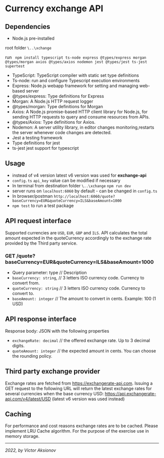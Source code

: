 # Currency exchange API

## Dependencies

* Node.js pre-installed

root folder `\..\xchange`

run ` npm install typescript ts-node express @types/express morgan @types/morgan axios @types/axios nodemon jest @types/jest ts-jest supertest`

* TypeScript: TypeScript compiler with static set type definitions
* Ts-node: run and configure Typescript execution environments
* Express: Node.js webapp framework for setting and managing web-based server
* @types/express: Type definitions for Express
* Morgan: A Node.js HTTP request logger
* @types/morgan: Type definitions for Morgan
* Axios: A Node.js promise-based HTTP client library for Node.js, for sending HTTP requests to query and consume
  resources from APIs.
* @types/Axios: Type definitions for Axios.
* Nodemon: A server utility library, in editor changes monitoring,restarts the server whenever code changes are
  detected.
* Jest a testing framework 
* Type definitions for jest
* ts-jest jest support for typescript

## Usage

* instead of v4 version latest v6 version was used for **exchange-api**
* `config.ts` `api_key` value can be modified if necessary
* In terminal from destination folder `\..\xchange` `npm run dev`
* server runs on `localhost:6060` by default - can be changed in `config.ts`
* In browser/postman `http://localhost:6060/quote?baseCurrency=EUR&quoteCurrency=ILS&baseAmount=1000`
* `npm test` to run a test package

## API request interface

Supported currencies are `USD`, `EUR`, `GBP` and `ILS`. API calculates the total amount expected
in the quoteCurrency accordingly to the exchange rate provided by the Third party service.

### GET /quote?baseCurrency=EUR&quoteCurrency=ILS&baseAmount=1000

* Query parameter: type // Description
* `baseCurrency: string`, // 3 letters ISO currency code. Currency to convert from.
* `quoteCurrency: string` // 3 letters ISO currency code. Currency to convert to.
* `baseAmount: integer` // The amount to convert in cents. Example: 100 (1 USD)

## API response interface

Response body: JSON with the following properties

* `exchangeRate: decimal` // the offered exchange rate. Up to 3 decimal digits.
* `quoteAmount: integer` // the expected amount in cents. You can choose the rounding policy.

## Third party exchange provider

Exchange rates are fetched from https://exchangerate-api.com. Issuing a GET request to the
following URL will return the latest exchange rates for several currencies when the base
currency USD: https://api.exchangerate-api.com/v4/latest/USD (latest v6 version was used instead)

## Caching

For performance and cost reasons exchange rates are to be cached. Please implement LRU
Cache algorithm. For the purpose of the exercise use in memory storage.
___

*2022, by Victor Aksionov*
